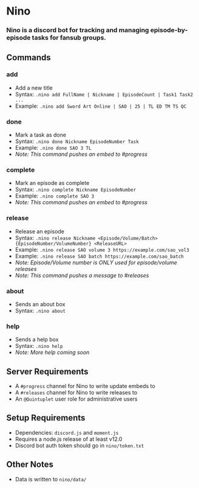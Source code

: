 # Nino

### Nino is a discord bot for tracking and managing episode-by-episode tasks for fansub groups.

## Commands
### add
 - Add a new title
 - Syntax: `.nino add FullName | Nickname | EpisodeCount | Task1 Task2 ...`
 - Example: `.nino add Sword Art Online | SAO | 25 | TL ED TM TS QC`

### done
 - Mark a task as done
 - Syntax: `.nino done Nickname EpisodeNumber Task`
 - Example: `.nino done SAO 3 TL`
 - _Note: This command pushes an embed to #progress_

### complete
 - Mark an episode as complete
 - Syntax: `.nino complete Nickname EpisodeNumber`
 - Example: `.nino complete SAO 3`
 - _Note: This command pushes an embed to #progress_

### release
 - Release an episode
 - Syntax: `.nino release Nickname <Episode/Volume/Batch> {EpisodeNumber/VolumeNumber} <ReleaseURL>`
 - Example: `.nino release SAO volume 3 https://example.com/sao_vol3`
 - Example: `.nino release SAO batch https://example.com/sao_batch`
 - _Note: Episode/Volume number is ONLY used for episode/volume releases_
 - _Note: This command pushes a message to #releases_

### about
 - Sends an about box
 - Syntax: `.nino about`

### help
 - Sends a help box
 - Syntax: `.nino help`
 - _Note: More help coming soon_

## Server Requirements
 - A `#progress` channel for Nino to write update embeds to
 - A `#releases` channel for Nino to write releases to
 - An `@Quintuplet` user role for administrative users

## Setup Requirements
 - Dependencies: `discord.js` and `moment.js`
 - Requires a node.js release of at least v12.0
 - Discord bot auth token should go in `nino/token.txt`

## Other Notes
 - Data is written to `nino/data/`
